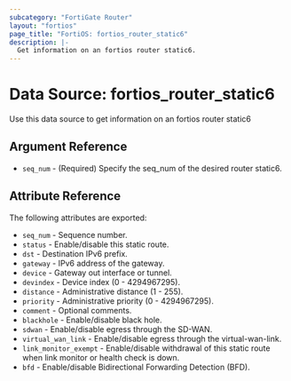```yaml
---
subcategory: "FortiGate Router"
layout: "fortios"
page_title: "FortiOS: fortios_router_static6"
description: |-
  Get information on an fortios router static6.
---
```


# Data Source: fortios_router_static6
Use this data source to get information on an fortios router static6

## Argument Reference

* `seq_num` - (Required) Specify the seq_num of the desired router static6.

## Attribute Reference

The following attributes are exported:

* `seq_num` - Sequence number.
* `status` - Enable/disable this static route.
* `dst` - Destination IPv6 prefix.
* `gateway` - IPv6 address of the gateway.
* `device` - Gateway out interface or tunnel.
* `devindex` - Device index (0 - 4294967295).
* `distance` - Administrative distance (1 - 255).
* `priority` - Administrative priority (0 - 4294967295).
* `comment` - Optional comments.
* `blackhole` - Enable/disable black hole.
* `sdwan` - Enable/disable egress through the SD-WAN.
* `virtual_wan_link` - Enable/disable egress through the virtual-wan-link.
* `link_monitor_exempt` - Enable/disable withdrawal of this static route when link monitor or health check is down.
* `bfd` - Enable/disable Bidirectional Forwarding Detection (BFD).


